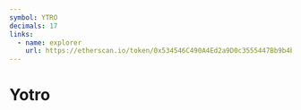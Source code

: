 ```yaml
---
symbol: YTRO
decimals: 17
links:
  - name: explorer
    url: https://etherscan.io/token/0x534546C490A4Ed2a9D0c3555447Bb9b4b01bcb9E
---
```


# Yotro
